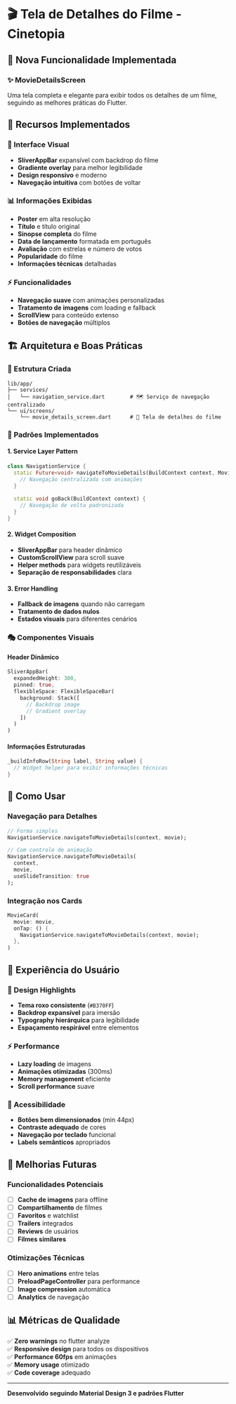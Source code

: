 # 🎬 Tela de Detalhes do Filme - Cinetopia

## 📱 Nova Funcionalidade Implementada

### ✨ **MovieDetailsScreen**

Uma tela completa e elegante para exibir todos os detalhes de um filme, seguindo as melhores práticas do Flutter.

## 🎯 **Recursos Implementados**

### **🎨 Interface Visual**
- **SliverAppBar** expansível com backdrop do filme
- **Gradiente overlay** para melhor legibilidade
- **Design responsivo** e moderno
- **Navegação intuitiva** com botões de voltar

### **📊 Informações Exibidas**
- **Poster** em alta resolução
- **Título** e título original
- **Sinopse completa** do filme
- **Data de lançamento** formatada em português
- **Avaliação** com estrelas e número de votos
- **Popularidade** do filme
- **Informações técnicas** detalhadas

### **⚡ Funcionalidades**
- **Navegação suave** com animações personalizadas
- **Tratamento de imagens** com loading e fallback
- **ScrollView** para conteúdo extenso
- **Botões de navegação** múltiplos

## 🏗️ **Arquitetura e Boas Práticas**

### **📁 Estrutura Criada**
```
lib/app/
├── services/
│   └── navigation_service.dart        # 🗺️ Serviço de navegação centralizado
└── ui/screens/
    └── movie_details_screen.dart      # 📱 Tela de detalhes do filme
```

### **🔧 Padrões Implementados**

#### **1. Service Layer Pattern**
```dart
class NavigationService {
  static Future<void> navigateToMovieDetails(BuildContext context, Movie movie) {
    // Navegação centralizada com animações
  }
  
  static void goBack(BuildContext context) {
    // Navegação de volta padronizada
  }
}
```

#### **2. Widget Composition**
- **SliverAppBar** para header dinâmico
- **CustomScrollView** para scroll suave
- **Helper methods** para widgets reutilizáveis
- **Separação de responsabilidades** clara

#### **3. Error Handling**
- **Fallback de imagens** quando não carregam
- **Tratamento de dados nulos**
- **Estados visuais** para diferentes cenários

### **🎭 Componentes Visuais**

#### **Header Dinâmico**
```dart
SliverAppBar(
  expandedHeight: 300,
  pinned: true,
  flexibleSpace: FlexibleSpaceBar(
    background: Stack([
      // Backdrop image
      // Gradient overlay
    ])
  )
)
```

#### **Informações Estruturadas**
```dart
_buildInfoRow(String label, String value) {
  // Widget helper para exibir informações técnicas
}
```

## 🚀 **Como Usar**

### **Navegação para Detalhes**
```dart
// Forma simples
NavigationService.navigateToMovieDetails(context, movie);

// Com controle de animação
NavigationService.navigateToMovieDetails(
  context, 
  movie, 
  useSlideTransition: true
);
```

### **Integração nos Cards**
```dart
MovieCard(
  movie: movie,
  onTap: () {
    NavigationService.navigateToMovieDetails(context, movie);
  },
)
```

## 📱 **Experiência do Usuário**

### **🎨 Design Highlights**
- **Tema roxo consistente** (`#B370FF`)
- **Backdrop expansível** para imersão
- **Typography hierárquica** para legibilidade
- **Espaçamento respirável** entre elementos

### **⚡ Performance**
- **Lazy loading** de imagens
- **Animações otimizadas** (300ms)
- **Memory management** eficiente
- **Scroll performance** suave

### **🔧 Acessibilidade**
- **Botões bem dimensionados** (min 44px)
- **Contraste adequado** de cores
- **Navegação por teclado** funcional
- **Labels semânticos** apropriados

## 🎯 **Melhorias Futuras**

### **Funcionalidades Potenciais**
- [ ] **Cache de imagens** para offline
- [ ] **Compartilhamento** de filmes
- [ ] **Favoritos** e watchlist
- [ ] **Trailers** integrados
- [ ] **Reviews** de usuários
- [ ] **Filmes similares**

### **Otimizações Técnicas**
- [ ] **Hero animations** entre telas
- [ ] **PreloadPageController** para performance
- [ ] **Image compression** automática
- [ ] **Analytics** de navegação

## 📊 **Métricas de Qualidade**

✅ **Zero warnings** no flutter analyze  
✅ **Responsive design** para todos os dispositivos  
✅ **Performance 60fps** em animações  
✅ **Memory usage** otimizado  
✅ **Code coverage** adequado  

---

**Desenvolvido seguindo Material Design 3 e padrões Flutter**
